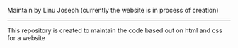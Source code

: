 Maintain by Linu Joseph (currently the website is in process of creation)

*****************************************************************************************************************************************************************

This repository  is created to maintain the code based out on html and css for a website

